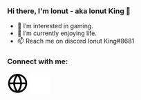 ### Hi there, I'm Ionut - aka Ionut King 👋

- 👀 I’m interested in gaming.
- 🌱 I’m currently enjoying life.
- 📫 Reach me on discord Ionut King#8681

### Connect with me:

[![website](./img/globe-light.svg)](https://ionutking.tk)
[![website](./img/globe-dark.svg)](https://ionutking.tk)
&nbsp;&nbsp;

[website]: https://ionutking.tk